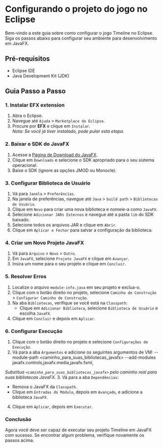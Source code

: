# Configurando o projeto do jogo no Eclipse

Bem-vindo a este guia sobre como configurar o jogo Timeline no Eclipse. Siga os passos abaixo para configurar seu ambiente para desenvolvimento em JavaFX.

## Pré-requisitos

- Eclipse IDE
- Java Development Kit (JDK)

## Guia Passo a Passo

### 1. Instalar EFX extension

1. Abra o Eclipse.
2. Navegue até `Ajuda` > `Marketplace do Eclipse`.
3. Procure por **EFX** e clique em `Instalar`.  
   *Nota: Se você já tiver instalado, pode pular esta etapa.*

### 2. Baixar o SDK do JavaFX

1. Acesse a [Página de Download do JavaFX](https://openjfx.io/).
2. Clique em `Downloads` e selecione o SDK apropriado para o seu sistema operacional.
3. Baixe o SDK (ignore as opções JMOD ou Monocle).

### 3. Configurar Biblioteca de Usuário

1. Vá para `Janela` > `Preferências`.
2. Na janela de preferências, navegue até `Java` > `build path` > `Bibliotecas de Usuário`.
3. Clique em `Novo` para criar uma nova biblioteca e nomeie-a como `JavaFX`.
4. Selecione `Adicionar JARs Externos` e navegue até a pasta `lib` do SDK baixado.
5. Selecione todos os arquivos JAR e clique em `Abrir`.
6. Clique em `Aplicar e Fechar` para salvar a configuração da biblioteca.

### 4. Criar um Novo Projeto JavaFX

1. Vá para `Arquivo` > `Novo` > `Outro`.
2. Em `JavaFX`, selecione `Projeto JavaFX` e clique em `Avançar`.
3. Insira um nome para o seu projeto e clique em `Concluir`.

### 5. Resolver Erros

1. Localize o arquivo `module-info.java` em seu projeto e exclua-o.
2. Clique com o botão direito no projeto, selecione `Caminho de Construção` > `Configurar Caminho de Construção`.
3. Na aba `Bibliotecas`, verifique se você está na `Classpath`:
   - Clique em `Adicionar Biblioteca`, selecione `Biblioteca de Usuário` e escolha `JavaFX`.
4. Clique em `Concluir` e depois em `Aplicar`.

### 6. Configurar Execução

1. Clique com o botão direito no projeto e selecione `Configurações de Execução`.
2. Vá para a aba `Argumentos` e adicione os seguintes argumentos de VM: --module-path <caminho_para_suas_bibliotecas_javafx> --add-modules javafx.controls,javafx.media,javafx.fxml,

*Substitua `<caminho_para_suas_bibliotecas_javafx>` pelo caminho real para suas bibliotecas JavaFX.*
3. Vá para a aba `Dependências`:
- Remova o JavaFX da `Classpath`.
- Clique em `Entradas do Módulo`, depois em `Avançado`, e adicione a biblioteca `JavaFX`.
4. Clique em `Aplicar`, depois em `Executar`.

### Conclusão

Agora você deve ser capaz de executar seu projeto Timeline em JavaFX com sucesso. Se encontrar algum problema, verifique novamente os passos acima.
